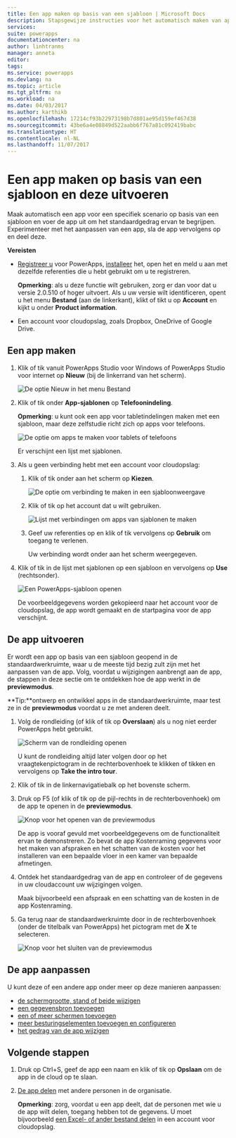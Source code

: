 ```yaml
---
title: Een app maken op basis van een sjabloon | Microsoft Docs
description: Stapsgewijze instructies voor het automatisch maken van apps op basis van een sjabloon en deze vervolgens opslaan.
services: 
suite: powerapps
documentationcenter: na
author: linhtranms
manager: anneta
editor: 
tags: 
ms.service: powerapps
ms.devlang: na
ms.topic: article
ms.tgt_pltfrm: na
ms.workload: na
ms.date: 04/03/2017
ms.author: karthikb
ms.openlocfilehash: 17214cf93b22973198b7d801ae95d159ef467d38
ms.sourcegitcommit: 43be6a4e08849d522aabb6f767a81c092419babc
ms.translationtype: HT
ms.contentlocale: nl-NL
ms.lasthandoff: 11/07/2017
---
```

# <a name="create-and-run-an-app-from-a-template"></a>Een app maken op basis van een sjabloon en deze uitvoeren
Maak automatisch een app voor een specifiek scenario op basis van een sjabloon en voer de app uit om het standaardgedrag ervan te begrijpen. Experimenteer met het aanpassen van een app, sla de app vervolgens op en deel deze.

**Vereisten**

* [Registreer u](signup-for-powerapps.md) voor PowerApps, [installeer](http://aka.ms/powerappsinstall) het, open het en meld u aan met dezelfde referenties die u hebt gebruikt om u te registreren.
  
    **Opmerking**: als u deze functie wilt gebruiken, zorg er dan voor dat u versie 2.0.510 of hoger uitvoert. Als u uw versie wilt identificeren, opent u het menu **Bestand** (aan de linkerkant), klikt of tikt u op **Account** en kijkt u onder **Product information**.
* Een account voor cloudopslag, zoals Dropbox, OneDrive of Google Drive.

## <a name="create-an-app"></a>Een app maken
1. Klik of tik vanuit PowerApps Studio voor Windows of PowerApps Studio voor internet op **Nieuw** (bij de linkerrand van het scherm).
   
    ![De optie Nieuw in het menu Bestand](./media/get-started-test-drive/file-new.png)
2. Klik of tik onder **App-sjablonen** op **Telefoonindeling**.
   
   **Opmerking**: u kunt ook een app voor tabletindelingen maken met een sjabloon, maar deze zelfstudie richt zich op apps voor telefoons.
   
   ![De optie om apps te maken voor tablets of telefoons](./media/get-started-test-drive/phone-app.png)
   
   Er verschijnt een lijst met sjablonen.
3. Als u geen verbinding hebt met een account voor cloudopslag:
   
   1. Klik of tik onder aan het scherm op **Kiezen**.
      
       ![De optie om verbinding te maken in een sjabloonweergave](./media/get-started-test-drive/add-connection.png)
   2. Klik of tik op het account dat u wilt gebruiken.
      
       ![Lijst met verbindingen om apps van sjablonen te maken](./media/get-started-test-drive/store-data.png)
   3. Geef uw referenties op en klik of tik vervolgens op **Gebruik** om toegang te verlenen.
      
       Uw verbinding wordt onder aan het scherm weergegeven.
4. Klik of tik in de lijst met sjablonen op een sjabloon en vervolgens op **Use** (rechtsonder).
   
    ![Een PowerApps-sjabloon openen](./media/get-started-test-drive/open-template.png)
   
    De voorbeeldgegevens worden gekopieerd naar het account voor de cloudopslag, de app wordt gemaakt en de startpagina voor de app verschijnt.

## <a name="run-the-app"></a>De app uitvoeren
Er wordt een app op basis van een sjabloon geopend in de standaardwerkruimte, waar u de meeste tijd bezig zult zijn met het aanpassen van de app. Volg, voordat u wijzigingen aanbrengt aan de app, de stappen in deze sectie om te ontdekken hoe de app werkt in de **previewmodus**.

**Tip:**ontwerp en ontwikkel apps in de standaardwerkruimte, maar test ze in de **previewmodus** voordat u ze met anderen deelt.

1. Volg de rondleiding (of klik of tik op **Overslaan**) als u nog niet eerder PowerApps hebt gebruikt.
   
    ![Scherm van de rondleiding openen](./media/get-started-test-drive/quick-tour.png)
   
    U kunt de rondleiding altijd later volgen door op het vraagtekenpictogram in de rechterbovenhoek te klikken of tikken en vervolgens op **Take the intro tour**.
2. Klik of tik in de linkernavigatiebalk op het bovenste scherm.
3. Druk op F5 (of klik of tik op de pijl-rechts in de rechterbovenhoek) om de app te openen in de **previewmodus**.
   
    ![Knop voor het openen van de previewmodus](./media/get-started-test-drive/open-preview.png)
   
    De app is vooraf gevuld met voorbeeldgegevens om de functionaliteit ervan te demonstreren. Zo bevat de app Kostenraming gegevens voor het maken van afspraken en het schatten van de kosten voor het installeren van een bepaalde vloer in een kamer van bepaalde afmetingen.
4. Ontdek het standaardgedrag van de app en controleer of de gegevens in uw cloudaccount uw wijzigingen volgen.
   
    Maak bijvoorbeeld een afspraak en een schatting van de kosten in de app Kostenraming.
5. Ga terug naar de standaardwerkruimte door in de rechterbovenhoek (onder de titelbalk van PowerApps) het pictogram met de **X** te selecteren.
   
    ![Knop voor het sluiten van de previewmodus](./media/get-started-test-drive/close-preview.png)

## <a name="customize-the-app"></a>De app aanpassen
U kunt deze of een andere app onder meer op deze manieren aanpassen:

* [de schermgrootte, stand of beide wijzigen](set-aspect-ratio-portrait-landscape.md)
* [een gegevensbron toevoegen](add-data-connection.md)
* [een of meer schermen toevoegen](add-screen-context-variables.md)
* [meer besturingselementen toevoegen en configureren](add-configure-controls.md)
* [het gedrag van de app wijzigen](working-with-formulas.md)

## <a name="next-steps"></a>Volgende stappen
1. Druk op Ctrl+S, geef de app een naam en klik of tik op **Opslaan** om de app in de cloud op te slaan.
2. [De app delen](share-app.md) met andere personen in de organisatie.
   
    **Opmerking**: zorg, voordat u een app deelt, dat de personen met wie u de app wilt delen, toegang hebben tot de gegevens. U moet bijvoorbeeld [een Excel- of ander bestand delen](share-app-data.md) in een account voor cloudopslag.

